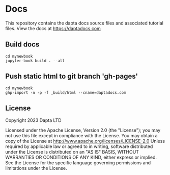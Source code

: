 # Docs

This repository contains the dapta docs source files and associated tutorial files.
View the docs at https://daptadocs.com

## Build docs

```
cd mynewbook
jupyter-book build . --all
```
## Push static html to git branch 'gh-pages'

```
cd mynewbook
ghp-import -n -p -f _build/html --cname=daptadocs.com
```
## License

Copyright 2023 Dapta LTD

Licensed under the Apache License, Version 2.0 (the "License"); you may not use this file except in compliance with the License. You may obtain a copy of the License at http://www.apache.org/licenses/LICENSE-2.0 Unless required by applicable law or agreed to in writing, software distributed under the License is distributed on an "AS IS" BASIS, WITHOUT WARRANTIES OR CONDITIONS OF ANY KIND, either express or implied. See the License for the specific language governing permissions and limitations under the License.